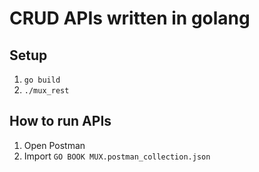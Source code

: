 # CRUD APIs written in golang

## Setup

1. `go build`
2. `./mux_rest`

## How to run APIs

1. Open Postman
2. Import `GO BOOK MUX.postman_collection.json`
